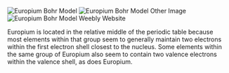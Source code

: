 ![Europium Bohr Model](https://www.americanelements.com/europium-bohr.jpg)
![Europium Bohr Model Other Image](http://my.spc.edu.ph:70/diwa/science_03/unit%207%20chap%2010a/Chemical%20Elements_com%20-%20Europium%20(Eu)_files/b0063.gif)
![Europium Bohr Model Weebly Website](https://europium.weebly.com/uploads/1/5/2/4/15244204/7100098.png?443)

Europium is located in the relative middle of the periodic table because most elements within that group seem to generally maintain two electrons within the first electron shell closest to the nucleus. Some elements within the same group of Europium also seem to contain two valence electrons within the valence shell, as does Europium. 
